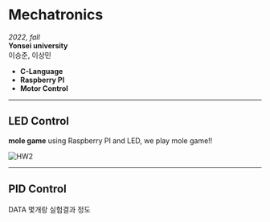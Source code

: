 # Mechatronics
*2022, fall*  
**Yonsei university**  
이승준, 이상민

* **C-Language**
* **Raspberry PI**
* **Motor Control**

---

## LED Control

**mole game**
using Raspberry PI and LED, we play mole game!!

![HW2](https://user-images.githubusercontent.com/92682815/197863731-b70df64c-eff7-486b-b27f-7d2252508d52.gif)

---
## PID Control

DATA 몇개랑 실험결과 정도 
